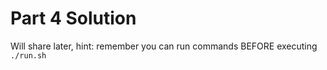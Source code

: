 # Part 4 Solution

Will share later, hint: remember you can run commands BEFORE executing `./run.sh`
